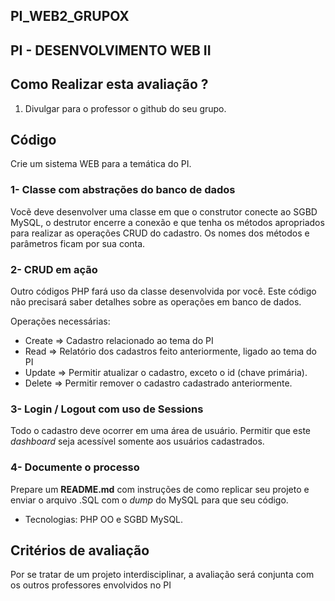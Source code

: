 ## PI_WEB2_GRUPOX

## PI - DESENVOLVIMENTO WEB II

## Como Realizar esta avaliação ?

1. Divulgar para o professor o github do seu grupo.


##  Código

Crie um sistema WEB para a temática do PI.


### 1- Classe com abstrações do banco de dados
Vocẽ deve desenvolver uma classe em que o construtor conecte ao SGBD MySQL, o destrutor encerre a conexão e que tenha os métodos apropriados para realizar as operações CRUD do cadastro. Os nomes dos métodos e parâmetros ficam por sua conta.


### 2- CRUD em ação
Outro códigos PHP fará uso da classe desenvolvida por você. Este código não precisará saber detalhes sobre as operações em banco de dados. 

Operações necessárias:
-  Create => Cadastro relacionado ao tema do PI
-  Read => Relatório dos cadastros feito anteriormente, ligado ao tema do PI
-  Update => Permitir atualizar o cadastro, exceto o id (chave primária).
-  Delete => Permitir remover o cadastro cadastrado anteriormente.

### 3- Login / Logout com uso de Sessions 
Todo o cadastro deve ocorrer em uma área de usuário. Permitir que este <i>dashboard</i> seja acessível somente aos usuários cadastrados.

### 4- Documente o processo
 Prepare um <b>README.md</b> com instruções de como replicar seu projeto e enviar o arquivo .SQL com o <i>dump</i> do MySQL para que seu código. 

- Tecnologias: PHP OO e SGBD MySQL.


## Critérios de avaliação

Por se tratar de um projeto interdisciplinar, a avaliação será conjunta com os outros professores envolvidos no PI


